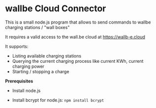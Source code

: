 <h1>wallbe Cloud Connector</h1>

This is a small node.js program that allows to send commands to wallbe charging stations / "wall boxes"

 It requires a valid access to the wall.be cloud at https://wallb-e.cloud
 
 It supports:
 * Listing available charging stations
 * Querying the current charging process like current KWh, current charging power
 * Starting / stopping a charge

__Prerequisites__

* Install node.js

* Install bcrypt for node.js:
`npm install bcrypt`
